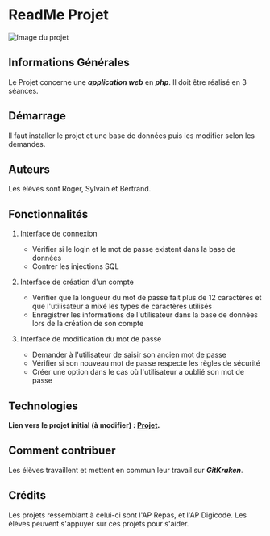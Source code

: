 # ReadMe Projet

![Image du projet](https://www.digitalschool.paris/sites/default/files/gestion-projet-informatique.jpg)

## Informations Générales

Le Projet concerne une ***application web*** en ***php***.
Il doit être réalisé en 3 séances.



## Démarrage 

Il faut installer le projet et une base de données puis les modifier selon les demandes.



## Auteurs

Les élèves sont Roger, Sylvain et Bertrand.



## Fonctionnalités

1. Interface de connexion
    - Vérifier si le login et le mot de passe existent dans la base de données
    - Contrer les injections SQL

2. Interface de création d'un compte
    - Vérifier que la longueur du mot de passe fait plus de 12 caractères et que l'utilisateur a mixé les types de caractères utilisés
    - Enregistrer les informations de l'utilisateur dans la base de données lors de la création de son compte

3. Interface de modification du mot de passe
    - Demander à l'utilisateur de saisir son ancien mot de passe
    - Vérifier si son nouveau mot de passe respecte les règles de sécurité
    - Créer une option dans le cas où l'utilisateur a oublié son mot de passe



## Technologies

**Lien vers le projet initial (à modifier) : [Projet](https://google.com).**



## Comment contribuer

Les élèves travaillent et mettent en commun leur travail sur ***GitKraken***.



## Crédits

Les projets ressemblant à celui-ci sont l'AP Repas, et l'AP Digicode. Les élèves peuvent s'appuyer sur ces projets pour s'aider.